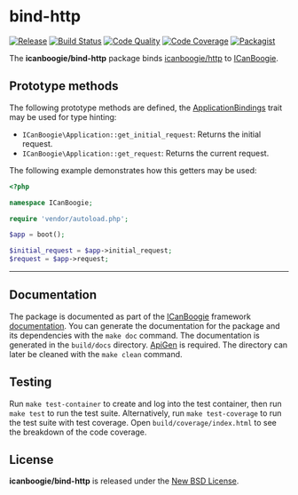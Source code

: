 # bind-http

[![Release](https://img.shields.io/packagist/v/icanboogie/bind-http.svg)](https://packagist.org/packages/icanboogie/bind-http)
[![Build Status](https://img.shields.io/github/workflow/status/ICanBoogie/bind-http/test)](https://github.com/ICanBoogie/bind-http/actions?query=workflow%3Atest)
[![Code Quality](https://img.shields.io/scrutinizer/g/ICanBoogie/bind-http.svg)](https://scrutinizer-ci.com/g/ICanBoogie/bind-http)
[![Code Coverage](https://img.shields.io/coveralls/ICanBoogie/bind-http.svg)](https://coveralls.io/r/ICanBoogie/bind-http)
[![Packagist](https://img.shields.io/packagist/dt/icanboogie/bind-http.svg)](https://packagist.org/packages/icanboogie/bind-http)

The **icanboogie/bind-http** package binds [icanboogie/http][] to [ICanBoogie][].



## Prototype methods

The following prototype methods are defined, the [ApplicationBindings][] trait may be used for type
hinting:

- `ICanBoogie\Application::get_initial_request`: Returns the initial request.
- `ICanBoogie\Application::get_request`: Returns the current request.

The following example demonstrates how this getters may be used:

```php
<?php

namespace ICanBoogie;

require 'vendor/autoload.php';

$app = boot();

$initial_request = $app->initial_request;
$request = $app->request;
```




----------



## Documentation

The package is documented as part of the [ICanBoogie][] framework [documentation][]. You can
generate the documentation for the package and its dependencies with the `make doc` command. The
documentation is generated in the `build/docs` directory. [ApiGen](http://apigen.org/) is required.
The directory can later be cleaned with the `make clean` command.



## Testing

Run `make test-container` to create and log into the test container, then run `make test` to run the
test suite. Alternatively, run `make test-coverage` to run the test suite with test coverage. Open
`build/coverage/index.html` to see the breakdown of the code coverage.



## License

**icanboogie/bind-http** is released under the [New BSD License](LICENSE).



[documentation]:                 https://icanboogie.org/api/bind-http/3.0/
[ApplicationBindings]:           https://icanboogie.org/api/bind-http/3.0/class-ICanBoogie.Binding.HTTP.ApplicationBindings.html
[ICanBoogie]:                    https://icanboogie.org/
[icanboogie/http]:               https://github.com/ICanBoogie/HTTP
